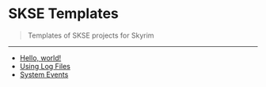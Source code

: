 # SKSE Templates

> Templates of SKSE projects for Skyrim

---

- [Hello, world!](https://github.com/SkyrimScripting/SKSE_Template_HelloWorld)
- [Using Log Files](https://github.com/SkyrimScripting/SKSE_Template_Logging)
- [System Events](https://github.com/SkyrimScripting/SKSE_Template_SystemEvents)

